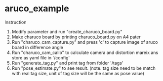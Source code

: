 # aruco_example
Instruction
1. Modify parameter and run "create_charuco_board.py"
2. Make charuco board by printing charuco_board.py on A4 pater
3. Run "charuco_cam_capture.py" and press 'c' to capture image of aruco board in difference angle
4. Run "charuco_cam_calib" to calculate camera and distortion mareix ans store as yaml file in '/config'
5. Run "generate_tag.py" and print tag from folder '/tags'
6. Run "pose_estimate.py" to see result. (note. tag size need to be match with real tag size, unit of tag size will be the same as pose value)

